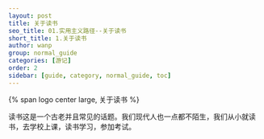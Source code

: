 ```yaml
---
layout: post
title: 关于读书
seo_title: 01.实用主义路径--关于读书
short_title: 1.关于读书
author: wanp
group: normal_guide
categories: [游记]
order: 2
sidebar: [guide, category, normal_guide, toc]
---
```


<p>
{% span logo center large, 关于读书 %}
</p>

读书这是一个古老并且常见的话题。我们现代人也一点都不陌生，我们从小就读书，去学校上课，读书学习，参加考试。